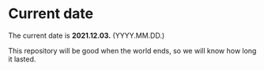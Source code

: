 # Current date

The current date is **2021.12.03.** (YYYY.MM.DD.)

This repository will be good when the world ends, so we will know how long it lasted.